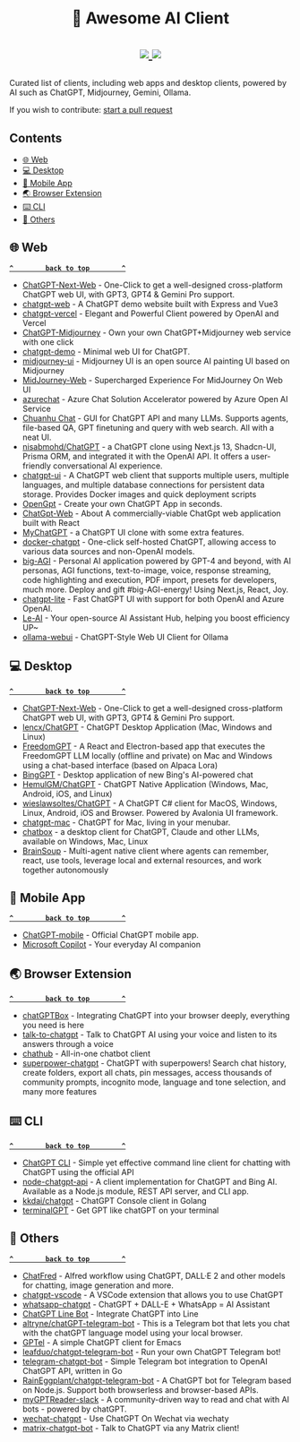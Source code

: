 <h1 align="center">
	🔮 Awesome AI Client
	<p align="center">
		<a href="https://awesome.re" target="_blank">
			<img src="https://awesome.re/badge.svg">
		</a>
		<a href="https://github.com/wlemuel/awesome-ai-client/commit-activity" target="_blank">
			<img src="https://img.shields.io/badge/Maintained%3F-yes-green.svg">
		</a>
	</p>
</h1>

Curated list of clients, including web apps and desktop clients, powered by AI such as ChatGPT, Midjourney, Gemini, Ollama.

If you wish to contribute: [start a pull request](https://github.com/wlemuel/awesome-ai-client/pulls)

<!-- TOC -->

## Contents

- [🌐 Web](#-web)
- [💻 Desktop](#-desktop)
- [📱 Mobile App](#-mobile-app)
- [🌏 Browser Extension](#-browser-extension)
- [⌨️ CLI](#-cli)
- [🔧 Others](#-others)

<!-- CONTENT -->

## 🌐 Web

**[`^        back to top        ^`](#-awesome-ai-client)**

- [ChatGPT-Next-Web](https://github.com/ChatGPTNextWeb/ChatGPT-Next-Web) - One-Click to get a well-designed cross-platform ChatGPT web UI, with GPT3, GPT4 & Gemini Pro support.
- [chatgpt-web](https://github.com/Chanzhaoyu/chatgpt-web) - A ChatGPT demo website built with Express and Vue3
- [chatgpt-vercel](https://github.com/ourongxing/chatgpt-vercel) - Elegant and Powerful Client powered by OpenAI and Vercel
- [ChatGPT-Midjourney](https://github.com/Licoy/ChatGPT-Midjourney) - Own your own ChatGPT+Midjourney web service with one click
- [chatgpt-demo](https://github.com/anse-app/chatgpt-demo) - Minimal web UI for ChatGPT.
- [midjourney-ui](https://github.com/erictik/midjourney-ui) - Midjourney UI is an open source AI painting UI based on Midjourney
- [MidJourney-Web](https://github.com/ConnectAI-E/MidJourney-Web) - Supercharged Experience For MidJourney On Web UI
- [azurechat](https://github.com/microsoft/azurechat) - Azure Chat Solution Accelerator powered by Azure Open AI Service
- [Chuanhu Chat](https://github.com/GaiZhenbiao/ChuanhuChatGPT) - GUI for ChatGPT API and many LLMs. Supports agents, file-based QA, GPT finetuning and query with web search. All with a neat UI.
- [nisabmohd/ChatGPT](https://github.com/nisabmohd/ChatGPT) - a ChatGPT clone using Next.js 13, Shadcn-UI, Prisma ORM, and integrated it with the OpenAI API. It offers a user-friendly conversational AI experience.
- [chatgpt-ui](https://github.com/WongSaang/chatgpt-ui) - A ChatGPT web client that supports multiple users, multiple languages, and multiple database connections for persistent data storage. Provides Docker images and quick deployment scripts
- [OpenGpt](https://github.com/futantan/OpenGpt) - Create your own ChatGPT App in seconds.
- [ChatGpt-Web](https://github.com/79E/ChatGpt-Web) - About
A commercially-viable ChatGpt web application built with React
- [MyChatGPT](https://github.com/Loeffeldude/my-chat-gpt) - a ChatGPT UI clone with some extra features.
- [docker-chatgpt](https://github.com/soulteary/docker-chatgpt) - One-click self-hosted ChatGPT, allowing access to various data sources and non-OpenAI models.
- [big-AGI](https://github.com/enricoros/big-agi) - Personal AI application powered by GPT-4 and beyond, with AI personas, AGI functions, text-to-image, voice, response streaming, code highlighting and execution, PDF import, presets for developers, much more. Deploy and gift #big-AGI-energy! Using Next.js, React, Joy.
- [chatgpt-lite](https://github.com/blrchen/chatgpt-lite) - Fast ChatGPT UI with support for both OpenAI and Azure OpenAI.
- [Le-AI](https://github.com/LTopx/Le-AI) - Your open-source AI Assistant Hub, helping you boost efficiency UP~
- [ollama-webui](https://github.com/ollama-webui/ollama-webui) - ChatGPT-Style Web UI Client for Ollama

## 💻 Desktop

**[`^        back to top        ^`](#-awesome-ai-client)**

- [ChatGPT-Next-Web](https://github.com/ChatGPTNextWeb/ChatGPT-Next-Web) - One-Click to get a well-designed cross-platform ChatGPT web UI, with GPT3, GPT4 & Gemini Pro support.
- [lencx/ChatGPT](https://github.com/lencx/ChatGPT) - ChatGPT Desktop Application (Mac, Windows and Linux)
- [FreedomGPT](https://github.com/ohmplatform/FreedomGPT) - A React and Electron-based app that executes the FreedomGPT LLM locally (offline and private) on Mac and Windows using a chat-based interface (based on Alpaca Lora)
- [BingGPT](https://github.com/dice2o/BingGPT) - Desktop application of new Bing's AI-powered chat
- [HemulGM/ChatGPT](https://github.com/HemulGM/ChatGPT) - ChatGPT Native Application (Windows, Mac, Android, iOS, and Linux)
- [wieslawsoltes/ChatGPT](https://github.com/wieslawsoltes/ChatGPT) - A ChatGPT C# client for MacOS, Windows, Linux, Android, iOS and Browser. Powered by Avalonia UI framework.
- [chatgpt-mac](https://github.com/vincelwt/chatgpt-mac) - ChatGPT for Mac, living in your menubar.
- [chatbox](https://github.com/Bin-Huang/chatbox) - a desktop client for ChatGPT, Claude and other LLMs, available on Windows, Mac, Linux
- [BrainSoup](https://www.nurgo-software.com/products/brainsoup) - Multi-agent native client where agents can remember, react, use tools, leverage local and external resources, and work together autonomously

## 📱 Mobile App

**[`^        back to top        ^`](#-awesome-ai-client)**

- [ChatGPT-mobile](https://openai.com/chatgpt) - Official ChatGPT mobile app.
- [Microsoft Copilot](https://copilot.microsoft.com/) - Your everyday AI companion

## 🌏 Browser Extension

**[`^        back to top        ^`](#-awesome-ai-client)**

- [chatGPTBox](https://github.com/josStorer/chatGPTBox) - Integrating ChatGPT into your browser deeply, everything you need is here
- [talk-to-chatgpt](https://github.com/C-Nedelcu/talk-to-chatgpt) - Talk to ChatGPT AI using your voice and listen to its answers through a voice
- [chathub](https://github.com/chathub-dev/chathub/) - All-in-one chatbot client
- [superpower-chatgpt](https://github.com/saeedezzati/superpower-chatgpt) - ChatGPT with superpowers! Search chat history, create folders, export all chats, pin messages, access thousands of community prompts, incognito mode, language and tone selection, and many more features

## ⌨️ CLI

**[`^        back to top        ^`](#-awesome-ai-client)**

- [ChatGPT CLI](https://github.com/marcolardera/chatgpt-cli) - Simple yet effective command line client for chatting with ChatGPT using the official API
- [node-chatgpt-api](https://github.com/waylaidwanderer/node-chatgpt-api) - A client implementation for ChatGPT and Bing AI. Available as a Node.js module, REST API server, and CLI app.
- [kkdai/chatgpt](https://github.com/kkdai/chatgpt) - ChatGPT Console client in Golang
- [terminalGPT](https://github.com/jucasoliveira/terminalGPT) - Get GPT like chatGPT on your terminal

## 🔧 Others

**[`^        back to top        ^`](#-awesome-ai-client)**

- [ChatFred](https://github.com/chrislemke/ChatFred) - Alfred workflow using ChatGPT, DALL·E 2 and other models for chatting, image generation and more.
- [chatgpt-vscode](https://github.com/mpociot/chatgpt-vscode) - A VSCode extension that allows you to use ChatGPT
- [whatsapp-chatgpt](https://github.com/askrella/whatsapp-chatgpt) - ChatGPT + DALL-E + WhatsApp = AI Assistant
- [ChatGPT Line Bot](https://github.com/TheExplainthis/ChatGPT-Line-Bot) - Integrate ChatGPT into Line
- [altryne/chatGPT-telegram-bot](https://github.com/altryne/chatGPT-telegram-bot) - This is a Telegram bot that lets you chat with the chatGPT language model using your local browser.
- [GPTel](https://github.com/karthink/gptel) - A simple ChatGPT client for Emacs
- [leafduo/chatgpt-telegram-bot](https://github.com/leafduo/chatgpt-telegram-bot) - Run your own ChatGPT Telegram bot!
- [telegram-chatgpt-bot](https://github.com/iamwavecut/telegram-chatgpt-bot) - Simple Telegram bot integration to OpenAI ChatGPT API, written in Go
- [RainEggplant/chatgpt-telegram-bot](https://github.com/RainEggplant/chatgpt-telegram-bot) - A ChatGPT bot for Telegram based on Node.js. Support both browserless and browser-based APIs.
- [myGPTReader-slack](https://github.com/madawei2699/myGPTReader) - A community-driven way to read and chat with AI bots - powered by chatGPT.
- [wechat-chatgpt](https://github.com/fuergaosi233/wechat-chatgpt) - Use ChatGPT On Wechat via wechaty
- [matrix-chatgpt-bot](https://github.com/matrixgpt/matrix-chatgpt-bot) - Talk to ChatGPT via any Matrix client!
